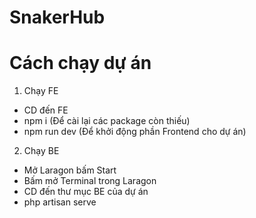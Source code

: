 # SnakerHub

# Cách chạy dự án

1.  Chạy FE

- CD đến FE
- npm i (Để cài lại các package còn thiếu)
- npm run dev (Để khởi động phần Frontend cho dự án)

2. Chạy BE

- Mở Laragon bấm Start
- Bấm mở Terminal trong Laragon
- CD đến thư mục BE của dự án
- php artisan serve
